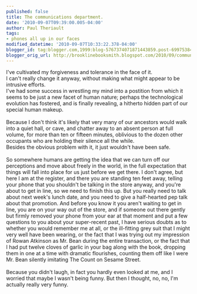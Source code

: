 ```yaml
---
published: false
title: The communications department.
date: '2010-09-07T09:39:00.005-04:00'
author: Paul Theriault
tags:
- phones all up in our faces
modified_datetime: '2010-09-07T10:33:22.378-04:00'
blogger_id: tag:blogger.com,1999:blog-5767374071871443859.post-6997538476195840616
blogger_orig_url: http://brooklinebooksmith.blogspot.com/2010/09/communications-department.html
---
```


I've cultivated my forgiveness and tolerance in the face of it.<br />I can't really change it anyway, without making what might appear to be intrusive efforts.<br />I've had some success in wrestling my mind into a postition from which it seems to be just a new facet of human nature; perhaps the technological evolution has fostered, and is finally revealing, a hitherto hidden part of our special human makeup.<br /><br />Because I don't think it's likely that very many of our ancestors would walk into a quiet hall, or cave, and chatter away to an absent person at full volume, for more than ten or fifteen minutes, oblivious to the dozen other occupants who are holding their silence all the while.<br />Besides the obvious problem with it, it just wouldn't have been safe.<br /><br />So somewhere humans are getting the idea that we can turn off our perceptions and move about freely in the world, in the full expectation that things will fall into place for us just before we get there.  I don't agree, but here I am at the register, and there you are standing ten feet away, telling your phone that you shouldn't be talking in the store anyway, and you're about to get in line, so we need to finish this up.  But you really need to talk about next week's lunch date, and you need to give a half-hearted pep talk about that promotion.  And before you know it you aren't waiting to get in line, you are on your way out of the store, and if someone out there gently but firmly removed your phone from your ear at that moment and put a few questions to you about your super-recent past, I have serious doubts as to whether you would remember me at all, or the ill-fitting grey suit that I might very well have been wearing, or the fact that I was trying out my impression of  Rowan Atkinson as Mr. Bean during the entire transaction, or the fact that I had put twelve cloves of garlic in your bag along with the book, dropping them in one at a time with dramatic flourishes, counting them off like I were Mr. Bean silently imitating The Count on Sesame Street. <br /><br />Because you didn't laugh, in fact you hardly even looked at me, and I worried that  maybe I wasn't being funny.  But then I thought, no, no, I'm actually really very funny.